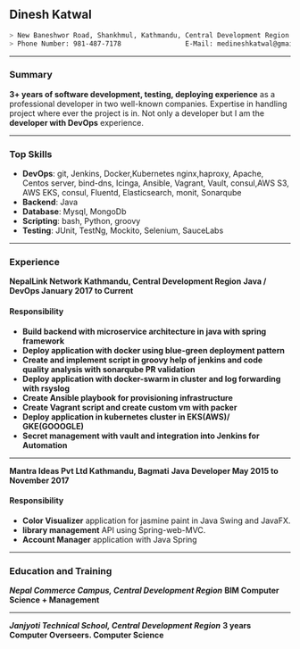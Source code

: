 ## Dinesh Katwal
```sh
> New Baneshwor Road, Shankhmul, Kathmandu, Central Development Region 44600
> Phone Number: 981-487-7178                E-Mail: medineshkatwal@gmail.com
```
- - - 
### Summary
**3+ years of software development, testing, deploying experience** as a professional developer in two well-known companies. Expertise in handling project where ever the project is in. Not only a developer but I am the **developer with DevOps** experience.
- - -
### Top Skills
+ **DevOps**: git, Jenkins, Docker,Kubernetes nginx,haproxy, Apache, Centos server, bind-dns, Icinga, Ansible, Vagrant, Vault, consul,AWS S3, AWS EKS, consul, Fluentd, Elasticsearch, monit, Sonarqube 
+ **Backend**: Java
+ **Database**: Mysql, MongoDb
+ **Scripting**: bash, Python, groovy
+ **Testing**: JUnit, TestNg, Mockito, Selenium, SauceLabs
- - -
### Experience
**NepalLink Network Kathmandu, Central Development Region**
**Java / DevOps January 2017 to Current**
#### Responsibility
+ **Build backend with microservice architecture in java with spring framework**
+ **Deploy application with docker using blue-green deployment pattern**
+ **Create and implement script in groovy help of jenkins and code quality analysis with sonarqube PR validation**
+ **Deploy application with docker-swarm in cluster and log forwarding with rsyslog**
+ **Create Ansible playbook for provisioning infrastructure**
+ **Create Vagrant script and create custom vm with packer**
+ **Deploy application in kubernetes cluster in EKS(AWS)/ GKE(GOOOGLE)**
+ **Secret management with vault and integration into Jenkins for Automation**
- - -
**Mantra Ideas Pvt Ltd Kathmandu, Bagmati**
**Java Developer May 2015 to November 2017**
#### Responsibility
+ **Color Visualizer** application for jasmine paint in Java Swing and JavaFX.
+ **library management** API using Spring-web-MVC.
+ **Account Manager** application with Java Spring

***
### Education and Training
***Nepal Commerce Campus, Central Development Region***
**BIM Computer Science + Management**
- - -
***Janjyoti Technical School, Central Development Region***
**3 years Computer Overseers. Computer Science**


